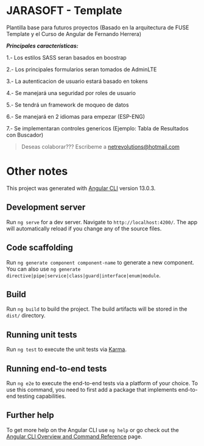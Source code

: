 

# JARASOFT - Template

Plantilla base para futuros proyectos (Basado en la arquitectura de FUSE Template y el Curso de Angular de Fernando Herrera)

***Principales características:***

1.- Los estilos SASS seran basados en boostrap

2.- Los principales formularios seran tomados de AdminLTE

3.- La autenticacion de usuario estará basado en tokens

4.- Se manejará una seguridad por roles de usuario

5.- Se tendrá un framework de moqueo de datos

6.- Se manejará en 2 idiomas para empezar (ESP-ENG)

7.- Se implementaran controles genericos (Ejemplo: Tabla de Resultados con Buscador)

> Deseas colaborar??? Escribeme a netrevolutions@hotmail.com

# Other notes

This project was generated with [Angular CLI](https://github.com/angular/angular-cli) version 13.0.3.

## Development server

Run `ng serve` for a dev server. Navigate to `http://localhost:4200/`. The app will automatically reload if you change any of the source files.

## Code scaffolding

Run `ng generate component component-name` to generate a new component. You can also use `ng generate directive|pipe|service|class|guard|interface|enum|module`.

## Build

Run `ng build` to build the project. The build artifacts will be stored in the `dist/` directory.

## Running unit tests

Run `ng test` to execute the unit tests via [Karma](https://karma-runner.github.io).

## Running end-to-end tests

Run `ng e2e` to execute the end-to-end tests via a platform of your choice. To use this command, you need to first add a package that implements end-to-end testing capabilities.

## Further help

To get more help on the Angular CLI use `ng help` or go check out the [Angular CLI Overview and Command Reference](https://angular.io/cli) page.

